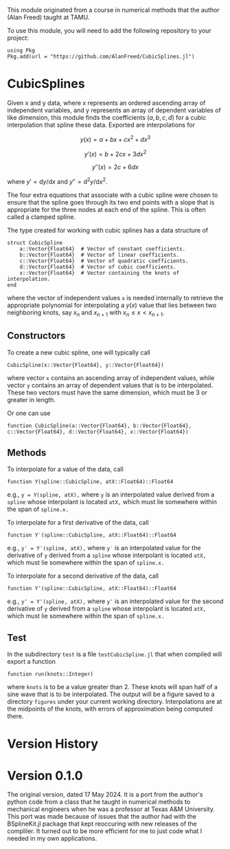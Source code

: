 


This module originated from a course in numerical methods that the author (Alan Freed) taught at TAMU.

To use this module, you will need to add the following repository to your project:

```
using Pkg
Pkg.add(url = "https://github.com/AlanFreed/CubicSplines.jl")
```

# CubicSplines

Given x and y data, where x represents an ordered ascending array of independent variables, and y represents an array of dependent variables of like dimension, this module finds the coefficients $(a, b, c, d)$ for a cubic interpolation that spline these data. Exported are interpolations for

$$ y(x)  = a + b x + c x^2 + d x^3 $$

$$ y′(x) = b + 2 c x + 3 d x^2 $$

$$ y″(x) = 2 c + 6 d x $$

where $y′ = \mathrm{d}y/\mathrm{d}x$ and $y″ = \mathrm{d}^2 y/\mathrm{d}x^2$.

The four extra equations that associate with a cubic spline were chosen to ensure that the spline goes through its two end points with a slope that is appropriate for the three nodes at each end of the spline. This is often called a clamped spline.

The type created for working with cubic splines has a data structure of
```
struct CubicSpline
    a::Vector{Float64}  # Vector of constant coefficients.
    b::Vector{Float64}  # Vector of linear coefficients.
    c::Vector{Float64}  # Vector of quadratic coefficients.
    d::Vector{Float64}  # Vector of cubic coefficients.
    x::Vector{Float64}  # Vector containing the knots of interpolation.
end
```
where the vector of independent values `x` is needed internally to retrieve the appropriate polynomial for interpolating a $y(x)$ value that lies between two neighboring knots, say $x_n$ and $x_{n+1}$ with $x_n \le x < x_{n+1}$.

## Constructors

To create a new cubic spline, one will typically call
```
CubicSpline(x::Vector{Float64}, y::Vector{Float64})
```
where vector `x` contains an ascending array of independent values, while vector `y` contains an array of dependent values that is to be interpolated. These two vectors must have the same dimension, which must be 3 or greater in length.

Or one can use
```
function CubicSpline(a::Vector{Float64}, b::Vector{Float64}, c::Vector{Float64}, d::Vector{Float64}, x::Vector{Float64})
```

## Methods

To interpolate for a value of the data, call
```
function Y(spline::CubicSpline, atX::Float64)::Float64
```
e.g., `y = Y(spline, atX),` where `y` is an interpolated value derived from a `spline` whose interpolant is located `atX,` which must lie somewhere within the span of `spline.x.`

To interpolate for a first derivative of the data, call
```
function Y′(spline::CubicSpline, atX::Float64)::Float64
```
e.g., `y′ = Y′(spline, atX),` where `y′` is an interpolated value for the derivative of `y` derived from a `spline` whose interpolant is located `atX,` which must lie somewhere within the span of `spline.x.`

To interpolate for a second derivative of the data, call
```
function Y″(spline::CubicSpline, atX::Float64)::Float64
```
e.g., `y″ = Y″(spline, atX),` where `y″` is an interpolated value for the second derivative of `y` derived from a `spline` whose interpolant is located `atX,` which must lie somewhere within the span of `spline.x.`

## Test

In the subdirectory `test` is a file `testCubicSpline.jl` that when compiled will export a function
```
function run(knots::Integer)
```
where `knots` is to be a value greater than 2. These knots will span half of a sine wave that is to be interpolated. The output will be a figure saved to a directory `figures` under your current working directory. Interpolations are at the midpoints of the knots, with errors of approximation being computed there.

# Version History

# Version 0.1.0

The original version, dated 17 May 2024. It is a port from the author's python code from a class that he taught in numerical methods to mechanical engineers when he was a professor at Texas A&M University. This port was made because of issues that the author had with the BSplineKit.jl package that kept reoccuring with new releases of the compliler. It turned out to be more efficient for me to just code what I needed in my own applications.

